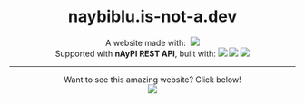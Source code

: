 <h1 align="center">
  naybiblu.is-not-a.dev
</h1>
<p align="center">
  A website made with:
  <img src="https://img.shields.io/badge/GITHUB%20PAGES-00008B?style=for-the-badge&logo=Github%20Pages&logoColor=white"/>
  <br>Supported with <strong>nAyPI REST API</strong>, built with:
  <img
   src="https://img.shields.io/badge/NODE%20JS-00008B?style=for-the-badge&logo=nodedotjs&logoColor=339933"/>
  <img
   src="https://img.shields.io/badge/EXPRESS%20JS-00008B?style=for-the-badge&logo=express&logoColor=white"/>
  <img
   src="https://img.shields.io/badge/MONGODB-00008B?style=for-the-badge&logo=mongodb&logoColor=4EA94B"/>
</p>
<hr>
<p align="center">
  Want to see this amazing website? Click below!<br>
  <a href="https://naybiblu.is-not-a.dev">
    <img
     src="https://img.shields.io/badge/TELEPORT-00008B?style=for-the-badge&logo=none&logoColor=white"/>
  </a>
</p> 

